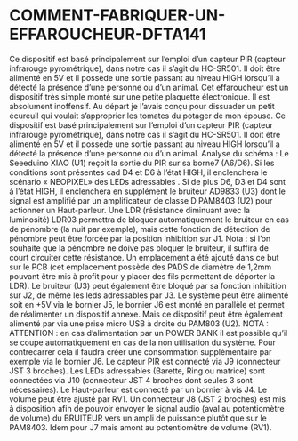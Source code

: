 # COMMENT-FABRIQUER-UN-EFFAROUCHEUR-DFTA141
Ce dispositif est basé principalement sur l’emploi d’un capteur PIR (capteur infrarouge pyrométrique), dans notre cas il s’agit du HC-SR501. Il doit être alimenté en 5V et il possède une sortie passant au niveau HIGH lorsqu’il a détecté la présence d’une personne ou d’un animal.
Cet effaroucheur est un dispositif très simple monté sur une petite plaquette électronique.
Il est absolument inoffensif. Au départ je l’avais conçu pour dissuader un petit écureuil qui voulait s’approprier les tomates du potager de mon épouse.
Ce dispositif est basé principalement sur l’emploi d’un capteur PIR (capteur infrarouge pyrométrique), dans notre cas il s’agit du HC-SR501. Il doit être alimenté en 5V et il possède une sortie passant au niveau HIGH lorsqu’il a détecté la présence d’une personne ou d’un animal.
Analyse du schéma :
Le Seeeduino XIAO (U1) reçoit la sortie du PIR sur sa borne7 (A6/D6). Si les conditions sont présentes cad D4 et D6 à l’état HIGH, il enclenchera le scénario « NEOPIXEL» des LEDs adressables .
Si de plus D6, D3 et D4 sont à l’état HIGH, il enclenchera en supplément le bruiteur AD9833 (U3) dont le signal est amplifié par un amplificateur de classe D PAM8403 (U2) pour actionner un Haut-parleur.
Une LDR (résistance diminuant avec la luminosité) LDR03 permettra de bloquer automatiquement le bruiteur en cas de pénombre (la nuit par exemple), mais cette fonction de détection de pénombre peut être forcée par la position inhibition sur J1.
Nota : si l’on souhaite que la pénombre ne doive pas bloquer le bruiteur, il suffira de court circuiter cette résistance. Un emplacement a été ajouté dans ce but sur le PCB (cet emplacement possède des PADS de diamètre de 1,2mm pouvant être mis à profit pour y placer des fils permettant de déporter la LDR).
Le bruiteur (U3) peut également être bloqué par sa fonction inhibition sur J2, de même les leds adressables par J3.
Le système peut être alimenté soit en +5V via le bornier J5, le bornier J6 est monté en parallèle et permet de réalimenter un dispositif annexe. Mais ce dispositif peut être également alimenté par via une prise micro USB à droite du PAM803 (U2). 
NOTA : ATTENTION : en cas d’alimentation par un POWER BANK il est possible qu’il se coupe automatiquement en cas de la non utilisation du système. Pour contrecarrer cela il faudra créer une consommation supplémentaire par exemple via le bornier J6. 
Le capteur PIR est connecté via J9 (connecteur JST 3 broches).
Les LEDs adressables (Barette, Ring ou matrice) sont connectées via J10 (connecteur JST 4 broches dont seules 3 sont nécessaires).
Le Haut-parleur est connecté par un bornier à vis J4. Le volume peut être ajusté par RV1.
Un connecteur J8 (JST 2 broches) est mis à disposition afin de pouvoir envoyer le signal audio (aval au potentiomètre de volume) du BRUITEUR vers un ampli de puissance plutôt que sur le PAM8403.
Idem pour J7 mais amont au potentiomètre de volume (RV1).
